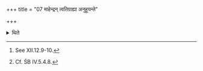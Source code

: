 +++
title = "07 माहेन्द्रन् त्वतिग्राह्या अनुहूयन्ते"

+++

<details><summary>थिते</summary>

7. The Atigrāhya-scoops[^1] are offered after the Māhendra (-scoop).[^2]  

[^1]: See XII.12.9-10.  

[^2]: Cf. ŚB IV.5.4.8.  
</details>
